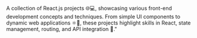 A collection of React.js projects 🌐💻, showcasing various front-end development concepts and techniques. From simple UI components to dynamic web applications ⚛️📱, these projects highlight skills in React, state management, routing, and API integration 🚀."